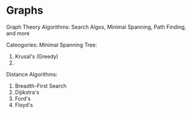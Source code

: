 # Graphs
Graph Theory Algorithms: Search Algos, Minimal Spanning, Path Finding, and more

Cateogories:
Minimal Spanning Tree:
1. Krusal's (Greedy)
2.

Distance Algorithms:
1. Breadth-First Search
2. Dijikstra's
3. Ford's
4. Floyd's
